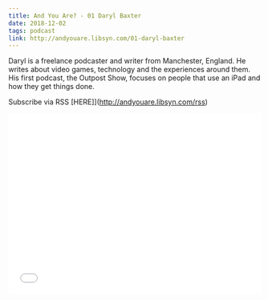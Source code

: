 ```yaml
---
title: And You Are? - 01 Daryl Baxter
date: 2018-12-02
tags: podcast
link: http://andyouare.libsyn.com/01-daryl-baxter
---
```

Daryl is a freelance podcaster and writer from Manchester, England. He writes about video games, technology and the experiences around them. His first podcast, the Outpost Show, focuses on people that use an iPad and how they get things done.

Subscribe via RSS [HERE]](http://andyouare.libsyn.com/rss)

<iframe style="border: none" src="//html5-player.libsyn.com/embed/episode/id/7764575/height/360/theme/standard/thumbnail/yes/preload/no/direction/backward/" height="360" width="100%" scrolling="no"  allowfullscreen webkitallowfullscreen mozallowfullscreen oallowfullscreen msallowfullscreen></iframe>
